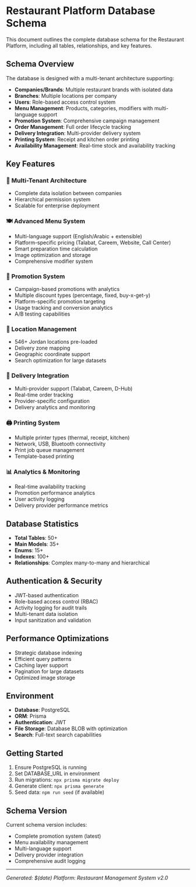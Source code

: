 # Restaurant Platform Database Schema

This document outlines the complete database schema for the Restaurant Platform, including all tables, relationships, and key features.

## Schema Overview

The database is designed with a multi-tenant architecture supporting:
- **Companies/Brands**: Multiple restaurant brands with isolated data
- **Branches**: Multiple locations per company
- **Users**: Role-based access control system
- **Menu Management**: Products, categories, modifiers with multi-language support
- **Promotion System**: Comprehensive campaign management
- **Order Management**: Full order lifecycle tracking
- **Delivery Integration**: Multi-provider delivery system
- **Printing System**: Receipt and kitchen order printing
- **Availability Management**: Real-time stock and availability tracking

## Key Features

### 🏢 Multi-Tenant Architecture
- Complete data isolation between companies
- Hierarchical permission system
- Scalable for enterprise deployment

### 🍽️ Advanced Menu System
- Multi-language support (English/Arabic + extensible)
- Platform-specific pricing (Talabat, Careem, Website, Call Center)
- Smart preparation time calculation
- Image optimization and storage
- Comprehensive modifier system

### 🎯 Promotion System
- Campaign-based promotions with analytics
- Multiple discount types (percentage, fixed, buy-x-get-y)
- Platform-specific promotion targeting
- Usage tracking and conversion analytics
- A/B testing capabilities

### 📍 Location Management
- 546+ Jordan locations pre-loaded
- Delivery zone mapping
- Geographic coordinate support
- Search optimization for large datasets

### 🚚 Delivery Integration
- Multi-provider support (Talabat, Careem, D-Hub)
- Real-time order tracking
- Provider-specific configuration
- Delivery analytics and monitoring

### 🖨️ Printing System
- Multiple printer types (thermal, receipt, kitchen)
- Network, USB, Bluetooth connectivity
- Print job queue management
- Template-based printing

### 📊 Analytics & Monitoring
- Real-time availability tracking
- Promotion performance analytics
- User activity logging
- Delivery provider performance metrics

## Database Statistics

- **Total Tables**: 50+
- **Main Models**: 35+
- **Enums**: 15+
- **Indexes**: 100+
- **Relationships**: Complex many-to-many and hierarchical

## Authentication & Security

- JWT-based authentication
- Role-based access control (RBAC)
- Activity logging for audit trails
- Multi-tenant data isolation
- Input sanitization and validation

## Performance Optimizations

- Strategic database indexing
- Efficient query patterns
- Caching layer support
- Pagination for large datasets
- Optimized image storage

## Environment

- **Database**: PostgreSQL
- **ORM**: Prisma
- **Authentication**: JWT
- **File Storage**: Database BLOB with optimization
- **Search**: Full-text search capabilities

## Getting Started

1. Ensure PostgreSQL is running
2. Set DATABASE_URL in environment
3. Run migrations: `npx prisma migrate deploy`
4. Generate client: `npx prisma generate`
5. Seed data: `npm run seed` (if available)

## Schema Version

Current schema version includes:
- Complete promotion system (latest)
- Menu availability management
- Multi-language support
- Delivery provider integration
- Comprehensive audit logging

---

*Generated: $(date)*
*Platform: Restaurant Management System v2.0*